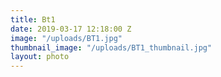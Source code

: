 ```yaml
---
title: Bt1
date: 2019-03-17 12:18:00 Z
image: "/uploads/BT1.jpg"
thumbnail_image: "/uploads/BT1_thumbnail.jpg"
layout: photo
---
```


